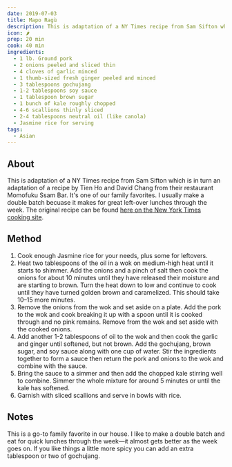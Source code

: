 ```yaml
---
date: 2019-07-03
title: Mapo Ragù
description: This is adaptation of a NY Times recipe from Sam Sifton which is in turn an adaptation of a recipe by Tien Ho and David Chang from their restaurant Momofuku Ssam Bar
icon: 🌶
prep: 20 min
cook: 40 min
ingredients:
  - 1 lb. Ground pork
  - 2 onions peeled and sliced thin
  - 4 cloves of garlic minced
  - 1 thumb-sized fresh ginger peeled and minced
  - 3 tablespoons gochujang
  - 1-2 tablespoons soy sauce
  - 1 tablespoon brown sugar
  - 1 bunch of kale roughly chopped
  - 4-6 scallions thinly sliced
  - 2-4 tablespoons neutral oil (like canola)
  - Jasmine rice for serving
tags:
  - Asian
---
```

## About
This is adaptation of a NY Times recipe from Sam Sifton which is in turn an adaptation of a recipe by Tien Ho and David Chang from their restaurant Momofuku Ssam Bar. It's one of our family favorites. I usually make a double batch becuase it makes for great left-over lunches through the week. The original recipe can be found [here on the New York Times cooking site](https://cooking.nytimes.com/recipes/1018404-mapo-ragu).

## Method
1. Cook enough Jasmine rice for your needs, plus some for leftovers.
1. Heat two tablespoons of the oil in a wok on medium-high heat until it starts to shimmer. Add the onions and a pinch of salt then cook the onions for about 10 minutes until they have released their moisture and are starting to brown. Turn the heat down to low and continue to cook until they have turned golden brown and caramelized. This should take 10–15 more minutes.
1. Remove the onions from the wok and set aside on a plate. Add the pork to the wok and cook breaking it up with a spoon until it is cooked through and no pink remains. Remove from the wok and set aside with the cooked onions.
1. Add another 1-2 tablespoons of oil to the wok and then cook the garlic and ginger until softened, but not brown. Add the gochujang, brown sugar, and soy sauce along with one cup of water. Stir the ingredients together to form a sauce then return the pork and onions to the wok and combine with the sauce.
1. Bring the sauce to a simmer and then add the chopped kale stirring well to combine. Simmer the whole mixture for around 5 minutes or until the kale has softened.
1. Garnish with sliced scallions and serve in bowls with rice.

## Notes
This is a go-to family favorite in our house. I like to make a double batch and eat for quick lunches through the week—it almost gets better as the week goes on. If you like things a little more spicy you can add an extra tablespoon or two of gochujang.